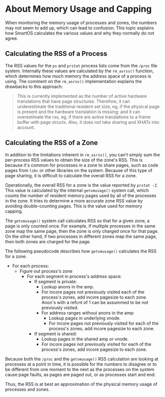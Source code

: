 # About Memory Usage and Capping

When monitoring the memory usage of processes and zones, the numbers may
not seem to add up, which can lead to confusion. This topic explains how
SmartOS calculates the various values and why they normally do not
agree.

## Calculating the RSS of a Process

The RSS values for the `ps` and `prstat` process lists come from
the `/proc` file system. Internally these values are calculated by
the `rm_asrss()` function, which determines how much memory the address
space of a process is using. The comment on
the `rm_asrss()` implementation explains the drawbacks to this approach:

> This is currently implemented as the number of active hardware
> translations that have page structures. Therefore, it can
> underestimate the traditional resident set size, eg, if the physical
> page is present and the hardware translation is missing; and it can
> overestimate the rss, eg, if there are active translations to a frame
> buffer with page structs. Also, it does not take sharing and XHATs
> into account.

## Calculating the RSS of a Zone

In addition to the limitations inherent in `rm_asrss()`, you can't
simply sum the per-process RSS values to obtain the size of the zone's
RSS. This is because it's common for processes in a zone to share pages,
such as code pages from `libc` or other libraries on the system. Because
of this type of page sharing, it is difficult to calculate the overall
RSS for a zone.

Operationally, the overall RSS for a zone is the value reported
by `prstat -Z`. This value is calculated by the
internal `getvmusage()` system call, which counts the number of resident
memory pages used by all of the processes in the zone. It tries to
determine a more accurate zone RSS value by avoiding double-counting
pages. This is the value used for memory capping.

The `getvmusage()` system call calculates RSS so that for a given zone,
a page is only counted once. For example, if multiple processes in the
same zone map the same page, then the zone is only charged once for that
page. On the other hand, if two processes in different zones map the
same page, then both zones are charged for the page.

The following pseudocode describes how `getvmusage()` calculates the RSS
for a zone.

- For each process:
  - Figure out process's zone
    - For each segment in process's address space:
      - If segment is private:
        - Lookup anons in the amp.
        - For incore pages not previously visited each of the process's zones,
          add incore pagesize to each zone. Anon's with a refcnt of 1 can
          be assummed to be not previously visited.
        - For address ranges without anons in the amp:
          - Lookup pages in underlying vnode.
          - For incore pages not previously visited for each of the process's
            zones, add incore pagesize to each zone.
      - If segment is shared:
        - Lookup pages in the shared amp or vnode.
        - For incore pages not previously visited for each of
          the process's zones, add incore pagesize to each zone.

Because both the `/proc` and the `getvmusage()` RSS calculation are
looking at processes at a point in time, it is possible for the numbers
to disagree or to be different from one moment to the next as the
processes on the system cause page faults, as pages are paged out, or as
processes start and end.

Thus, the RSS is at best an approximation of the physical memory usage
of processes and zones.
